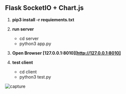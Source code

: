 ## Flask SocketIO + Chart.js

1. **pip3 install -r requiements.txt**



2. **run server**

   - cd server
   - python3 app.py

3. **Open Browser [127.0.0.1:8010][http://127.0.0.1:8010]**



4. **test client**
   - cd client
   - python3 test.py





![capture](/Users/lazyer/Lazyer/Git/SocketIO_Dynamic_Graph/img/capture.png)

